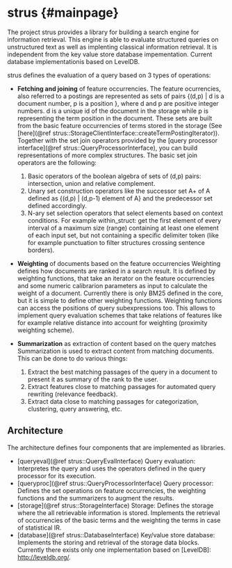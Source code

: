 strus	 {#mainpage}
=====

The project strus provides a library for building a search engine
for information retrieval. This engine is able to evaluate structured 
queries on unstructured text as well as implenting classical information
retrieval. It is independent from the key value store database impementation.
Current database implementationis based on LevelDB.

strus defines the evaluation of a query based on 3 types of operations:
* <b>Fetching and joining</b> of feature occurrencies.
  The feature ocurrencies, also referred to a postings are represented as sets of pairs
     {(d,p) | d is a document number, p is a position }, where 
     d and p are positive integer numbers. d is a unique id of the document in
     the storage while p is representing the term position in the document.
     These sets are built from the basic feature occurrencies of terms
     stored in the storage (See [here](@ref strus::StorageClientInterface::createTermPostingIterator)).
     Together with the set join operators provided by the [query processor interface](@ref strus::QueryProcessorInterface),
     you can build representations of more complex structures.
     The basic set join operators are the following:
     1. Basic operators of the boolean algebra of sets of (d,p) pairs: intersection, union and relative complement.
     2. Unary set construction operators like the successor set A+ of A defined as {(d,p) | (d,p-1) element of A} and the predecessor set defined accordingly.
     3. N-ary set selection operators that select elements based on context conditions. For example within_struct: get the first element of every interval of a maximum size (range) containing at least one element of each input set, but not containing a specific delimiter token (like for example punctuation to filter structures crossing sentence borders).

* <b>Weighting</b> of documents based on the feature occurrencies
  Weighting defines how documents are ranked in a search result. It is defined by weighting functions, that take an iterator on the feature occurrencies and some numeric calibrarion parameters as input to calculate the weight of a document. Currently there is only BM25 defined in the core, but it is simple to define other weighting functions.
  Weighting functions can access the positions of query subexpressions too. This allows to implement query evaluation schemes that take relations of features like for example relative distance into account for weighting (proximity weighting scheme).

* <b>Summarization</b> as extraction of content based on the query matches
  Summarization is used to extract content from matching documents. This can be done to do various things:
     1. Extract the best matching passages of the query in a document to present it as summary of the rank to the user.
     2. Extract features close to matching passages for automated query rewriting (relevance feedback).
     3. Extract data close to matching passages for categorization, clustering, query answering, etc.

Architecture
-------------

The architecture defines four components that are implemented as libraries.

* [queryeval](@ref strus::QueryEvalInterface) Query evaluation: Interpretes the query and uses the operators defined in the query processor for its execution.
* [queryproc](@ref strus::QueryProcessorInterface) Query processor: Defines the set operations on feature occurrencies, the weighting functions and the summarizers to augment the results.
* [storage](@ref strus::StorageInterface) Storage: Defines the storage where the all retrievable information is stored. Implements the retrieval of occurrencies of the basic terms and the weighting the terms in case of statistical IR.
* [database](@ref strus::DatabaseInterface)  Key/value store database: Implements the storing and retrieval of the storage data blocks. Currently there exists only one implementation based on [LevelDB]: http://leveldb.org/.




